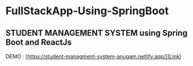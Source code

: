 # FullStackApp-Using-SpringBoot

## STUDENT MANAGEMENT SYSTEM using Spring Boot and ReactJs

DEMO : [https://student-managment-system-anugam.netlify.app/](Link)
